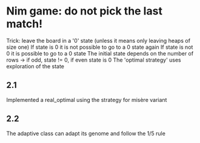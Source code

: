 # Nim game: do not pick the last match!
 Trick: leave the board in a '0' state (unless it means only leaving heaps of size one)
 If state is 0 it is not possible to go to a 0 state again
 If state is not 0 it is possible to go to a 0 state
 The initial state depends on the number of rows -> if odd, state != 0, if even state is 0
 The 'optimal strategy' uses exploration of the state

## 2.1
 Implemented a real_optimal using the strategy for misère variant

## 2.2
 The adaptive class can adapt its genome and follow the 1/5 rule 




